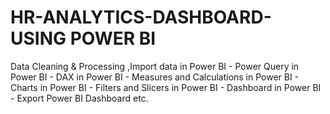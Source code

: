 # HR-ANALYTICS-DASHBOARD-USING POWER BI
Data Cleaning & Processing ,Import data in Power BI - Power Query in Power BI - DAX in Power BI - Measures and Calculations in Power BI - Charts in Power BI - Filters and Slicers in Power BI - Dashboard in Power BI - Export Power BI Dashboard etc.
